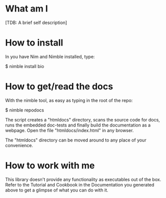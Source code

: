 What am I
=========

[TDB: A brief self description]

How to install
==============

In you have Nim and Nimble installed, type:

  $ nimble install bio

How to get/read the docs
========================

With the nimble tool, as easy as typing in the root of the repo:

  $ nimble repodocs

The script creates a "htmldocs" directory, scans the source code for docs,
runs the embedded doc-tests and finally build the documentation as a webpage.
Open the file "htmldocs/index.html" in any browser.

The "htmldocs" directory can be moved around to any place of your convenience.

How to work with me
===================

This library doesn't provide any functionality as executables out of the box.
Refer to the Tutorial and Cookbook in the Documentation you generated above to
get a glimpse of what you can do with it.
